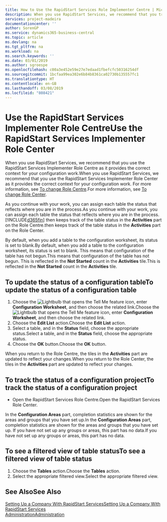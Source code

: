 ```yaml
---
title: How to Use the RapidStart Services Role Implementer Centre | Microsoft Docs
description: When you use RapidStart Services, we recommend that you track your work and use the RapidStart Services Implementer Role Centre as it provides the correct context for your configuration work.
services: project-madeira
documentationcenter: ''
author: SorenGP
ms.service: dynamics365-business-central
ms.topic: article
ms.devlang: na
ms.tgt_pltfrm: na
ms.workload: na
ms.search.keywords: ''
ms.date: 03/01/2019
ms.author: sgroespe
ms.openlocfilehash: c00a3e452e59e27e7edaad1fbefcfc50316254df
ms.sourcegitcommit: 1bcfaa99ea302e6b84b8361ca02730b135557fc1
ms.translationtype: HT
ms.contentlocale: en-GB
ms.lasthandoff: 03/08/2019
ms.locfileid: "808421"
---
```

# <a name="use-the-rapidstart-services-implementer-role-center"></a><span data-ttu-id="b1538-103">Use the RapidStart Services Implementer Role Centre</span><span class="sxs-lookup"><span data-stu-id="b1538-103">Use the RapidStart Services Implementer Role Center</span></span>
<span data-ttu-id="b1538-104">When you use RapidStart Services, we recommend that you use the RapidStart Services Implementer Role Centre as it provides the correct context for your configuration work.</span><span class="sxs-lookup"><span data-stu-id="b1538-104">When you use RapidStart Services, we recommend that you use the RapidStart Services Implementer Role Center as it provides the correct context for your configuration work.</span></span> <span data-ttu-id="b1538-105">For more information, see [To change Role Centre](ui-change-basic-settings.md#to-change-role-center).</span><span class="sxs-lookup"><span data-stu-id="b1538-105">For more information, see [To change Role Center](ui-change-basic-settings.md#to-change-role-center).</span></span>

<span data-ttu-id="b1538-106">As you continue with your work, you can assign each table the status that reflects where you are in the process.</span><span class="sxs-lookup"><span data-stu-id="b1538-106">As you continue with your work, you can assign each table the status that reflects where you are in the process.</span></span> [!INCLUDE[d365fin](includes/d365fin_md.md)] <span data-ttu-id="b1538-107">then keeps track of the table status in the **Activities** part on the Role Centre.</span><span class="sxs-lookup"><span data-stu-id="b1538-107">then keeps track of the table status in the **Activities** part on the Role Center.</span></span>  

<span data-ttu-id="b1538-108">By default, when you add a table to the configuration worksheet, its status is set to blank.</span><span class="sxs-lookup"><span data-stu-id="b1538-108">By default, when you add a table to the configuration worksheet, its status is set to blank.</span></span> <span data-ttu-id="b1538-109">This means that configuration of the table has not begun.</span><span class="sxs-lookup"><span data-stu-id="b1538-109">This means that configuration of the table has not begun.</span></span> <span data-ttu-id="b1538-110">This is reflected in the **Not Started** count in the **Activities** tile.</span><span class="sxs-lookup"><span data-stu-id="b1538-110">This is reflected in the **Not Started** count in the **Activities** tile.</span></span>  

## <a name="to-update-the-status-of-a-configuration-table"></a><span data-ttu-id="b1538-111">To update the status of a configuration table</span><span class="sxs-lookup"><span data-stu-id="b1538-111">To update the status of a configuration table</span></span>  
1.  <span data-ttu-id="b1538-112">Choose the ![Lightbulb that opens the Tell Me feature](media/ui-search/search_small.png "Tell me what you want to do") icon, enter **Configuration Worksheet**, and then choose the related link.</span><span class="sxs-lookup"><span data-stu-id="b1538-112">Choose the ![Lightbulb that opens the Tell Me feature](media/ui-search/search_small.png "Tell me what you want to do") icon, enter **Configuration Worksheet**, and then choose the related link.</span></span>  
2.  <span data-ttu-id="b1538-113">Choose the **Edit List** action.</span><span class="sxs-lookup"><span data-stu-id="b1538-113">Choose the **Edit List** action.</span></span>  
3.  <span data-ttu-id="b1538-114">Select a table, and in the **Status** field, choose the appropriate status.</span><span class="sxs-lookup"><span data-stu-id="b1538-114">Select a table, and in the **Status** field, choose the appropriate status.</span></span>  
4.  <span data-ttu-id="b1538-115">Choose the **OK** button.</span><span class="sxs-lookup"><span data-stu-id="b1538-115">Choose the **OK** button.</span></span>  

<span data-ttu-id="b1538-116">When you return to the Role Centre, the tiles in the **Activities** part are updated to reflect your changes.</span><span class="sxs-lookup"><span data-stu-id="b1538-116">When you return to the Role Center, the tiles in the **Activities** part are updated to reflect your changes.</span></span>  

## <a name="to-track-the-status-of-a-configuration-project"></a><span data-ttu-id="b1538-117">To track the status of a configuration project</span><span class="sxs-lookup"><span data-stu-id="b1538-117">To track the status of a configuration project</span></span>  
- <span data-ttu-id="b1538-118">Open the RapidStart Services Role Centre.</span><span class="sxs-lookup"><span data-stu-id="b1538-118">Open the RapidStart Services Role Center.</span></span>  

<span data-ttu-id="b1538-119">In the **Configuration Areas** part, completion statistics are shown for the areas and groups that you have set up.</span><span class="sxs-lookup"><span data-stu-id="b1538-119">In the **Configuration Areas** part, completion statistics are shown for the areas and groups that you have set up.</span></span> <span data-ttu-id="b1538-120">If you have not set up any groups or areas, this part has no data.</span><span class="sxs-lookup"><span data-stu-id="b1538-120">If you have not set up any groups or areas, this part has no data.</span></span>  

## <a name="to-see-a-filtered-view-of-table-status"></a><span data-ttu-id="b1538-121">To see a filtered view of table status</span><span class="sxs-lookup"><span data-stu-id="b1538-121">To see a filtered view of table status</span></span>  
1. <span data-ttu-id="b1538-122">Choose the **Tables** action.</span><span class="sxs-lookup"><span data-stu-id="b1538-122">Choose the **Tables** action.</span></span>  
2. <span data-ttu-id="b1538-123">Select the appropriate filtered view.</span><span class="sxs-lookup"><span data-stu-id="b1538-123">Select the appropriate filtered view.</span></span>  

## <a name="see-also"></a><span data-ttu-id="b1538-124">See Also</span><span class="sxs-lookup"><span data-stu-id="b1538-124">See Also</span></span>  
[<span data-ttu-id="b1538-125">Setting Up a Company With RapidStart Services</span><span class="sxs-lookup"><span data-stu-id="b1538-125">Setting Up a Company With RapidStart Services</span></span>](admin-set-up-a-company-with-rapidstart.md)  
[<span data-ttu-id="b1538-126">Administration</span><span class="sxs-lookup"><span data-stu-id="b1538-126">Administration</span></span>](admin-setup-and-administration.md)

